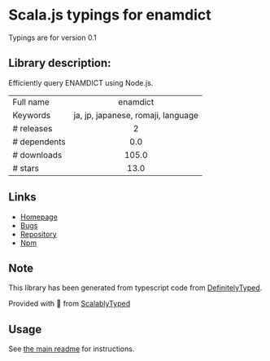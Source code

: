 
# Scala.js typings for enamdict

Typings are for version 0.1

## Library description:
Efficiently query ENAMDICT using Node.js.

|                    |                 |
| ------------------ | :-------------: |
| Full name          | enamdict |
| Keywords           | ja, jp, japanese, romaji, language |
| # releases         | 2 |
| # dependents       | 0.0 |
| # downloads        | 105.0 |
| # stars            | 13.0 |

## Links
- [Homepage](https://github.com/jeresig/node-enamdict#readme)
- [Bugs](https://github.com/jeresig/node-enamdict/issues)
- [Repository](https://github.com/jeresig/node-enamdict)
- [Npm](https://www.npmjs.com/package/enamdict)
    


## Note
This library has been generated from typescript code from [DefinitelyTyped](https://definitelytyped.org).

Provided with :purple_heart: from [ScalablyTyped](https://github.com/oyvindberg/ScalablyTyped)

## Usage
See [the main readme](../../readme.md) for instructions.



